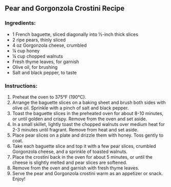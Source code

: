 ## Pear and Gorgonzola Crostini Recipe

### Ingredients:
- 1 French baguette, sliced diagonally into ½-inch thick slices
- 2 ripe pears, thinly sliced
- 4 oz Gorgonzola cheese, crumbled
- ¼ cup honey
- ¼ cup chopped walnuts
- Fresh thyme leaves, for garnish
- Olive oil, for brushing
- Salt and black pepper, to taste

### Instructions:
1. Preheat the oven to 375°F (190°C).
2. Arrange the baguette slices on a baking sheet and brush both sides with olive oil. Sprinkle with a pinch of salt and black pepper.
3. Toast the baguette slices in the preheated oven for about 8-10 minutes, or until golden and crispy. Remove from the oven and set aside.
4. In a small skillet, lightly toast the chopped walnuts over medium heat for 2-3 minutes until fragrant. Remove from heat and set aside.
5. Place pear slices on a plate and drizzle them with honey. Toss gently to coat. 
6. Take each baguette slice and top it with a few pear slices, crumbled Gorgonzola cheese, and a sprinkle of toasted walnuts.
7. Place the crostini back in the oven for about 5 minutes, or until the cheese is slightly melted and pear slices are softened.
8. Remove from the oven and garnish with fresh thyme leaves.
9. Serve the pear and Gorgonzola crostini warm as an appetizer or snack. Enjoy!